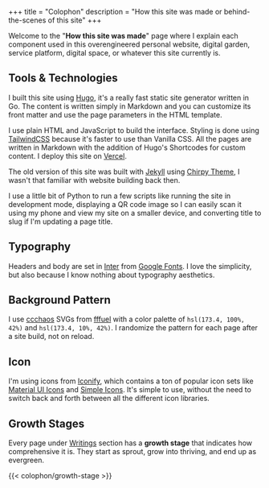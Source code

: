 +++
title = "Colophon"
description = "How this site was made or behind-the-scenes of this site"
+++

Welcome to the "**How this site was made**" page where I explain each component used in this overengineered personal website, digital garden, service platform, digital space, or whatever this site currently is.

## Tools & Technologies

I built this site using [Hugo], it's a really fast static site generator written in Go. The content is written simply in Markdown and you can customize its front matter and use the page parameters in the HTML template.

I use plain HTML and JavaScript to build the interface. Styling is done using [TailwindCSS] because it's faster to use than Vanilla CSS. All the pages are written in Markdown with the addition of Hugo's Shortcodes for custom content. I deploy this site on [Vercel].

The old version of this site was built with [Jekyll] using [Chirpy Theme], I wasn't that familiar with website building back then.

I use a little bit of Python to run a few scripts like running the site in development mode, displaying a QR code image so I can easily scan it using my phone and view my site on a smaller device, and converting title to slug if I'm updating a page title.

[Hugo]: https://gohugo.io/
[TailwindCSS]: https://tailwindcss.com/
[Vercel]: https://vercel.com/
[Jekyll]: https://jekyllrb.com/
[Chirpy Theme]: https://chirpy.cotes.page/

## Typography

Headers and body are set in [Inter] from [Google Fonts]. I love the simplicity, but also because I know nothing about typography aesthetics.

[Inter]: https://fonts.google.com/specimen/Inter
[Google Fonts]: https://fonts.google.com/

## Background Pattern

I use [ccchaos] SVGs from [fffuel] with a color palette of `hsl(173.4, 100%, 42%)` and `hsl(173.4, 10%, 42%)`. I randomize the pattern for each page after a site build, not on reload.

[ccchaos]: https://www.fffuel.co/ccchaos/
[fffuel]: https://www.fffuel.co/

## Icon

I'm using icons from [Iconify], which contains a ton of popular icon sets like [Material UI Icons] and [Simple Icons]. It's simple to use, without the need to switch back and forth between all the different icon libraries.

[Iconify]: https://iconify.design/
[Material UI Icons]: https://mui.com/material-ui/material-icons/
[Simple Icons]: https://simpleicons.org/

## Growth Stages

Every page under [Writings] section has a **growth stage** that indicates how comprehensive it is. They start as sprout, grow into thriving, and end up as evergreen.

[Writings]: /writings/

{{< colophon/growth-stage >}}
